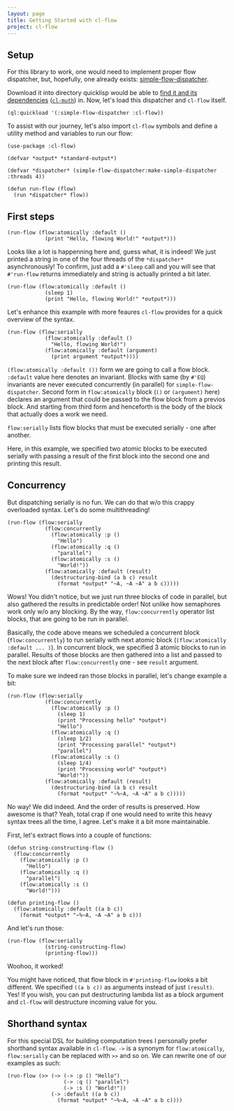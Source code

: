 ```yaml
---
layout: page
title: Getting Started with cl-flow
project: cl-flow
---
```


## Setup

For this library to work, one would need to implement proper flow dispatcher, but, hopefully,
one already exists: [simple-flow-dispatcher](https://github.com/borodust/simple-flow-dispatcher).

Download it into directory quicklisp would be able
to [find it and its dependencies](https://www.quicklisp.org/beta/faq.html#local-project)
([`cl-muth`](https://github.com/borodust/cl-muth)) in. Now, let's load this dispatcher and
`cl-flow` itself.

```common_lisp
(ql:quickload '(:simple-flow-dispatcher :cl-flow))
```

To assist with our journey, let's also import `cl-flow` symbols and define a utility method and
variables to run our flow:

```common_lisp
(use-package :cl-flow)

(defvar *output* *standard-output*)

(defvar *dispatcher* (simple-flow-dispatcher:make-simple-dispatcher :threads 4))

(defun run-flow (flow)
  (run *dispatcher* flow))
```

## First steps

```common_lisp
(run-flow (flow:atomically :default ()
            (print "Hello, flowing World!" *output*)))
```

Looks like a lot is happenning here and, guess what, it is indeed! We just printed a string in
one of the four threads of the `*dispatcher*` asynchronously! To confirm, just add a `#'sleep` call
and you will see that `#'run-flow` returns immediately and string is actually printed a bit later.

```common_lisp
(run-flow (flow:atomically :default ()
            (sleep 1)
            (print "Hello, flowing World!" *output*)))
```

Let's enhance this example with more feaures `cl-flow` provides for a quick overview of the
syntax.


```common_lisp
(run-flow (flow:serially
            (flow:atomically :default ()
              "Hello, flowing World!")
            (flow:atomically :default (argument)
              (print argument *output*))))
```

`(flow:atomically :default ())` form we are going to call a flow block. `:default` value here denotes an
invariant. Blocks with same (by `#'EQ`) invariants are never executed concurrently (in parallel)
for `simple-flow-dispatcher`. Second form in `flow:atomically` block (`()` or `(argument)` here) declares an
argument that could be passed to the flow block from a previos block. And starting from third
form and henceforth is the body of the block that actually does a work we need.

`flow:serially` lists flow blocks that must be executed serially - one after another.

Here, in this example, we specified two atomic blocks to be executed serially with passing a
result of the first block into the second one and printing this result.


## Concurrency
But dispatching serially is no fun. We can do that w/o this crappy overloaded syntax. Let's do
some multithreading!

```common_lisp
(run-flow (flow:serially
            (flow:concurrently
              (flow:atomically :p ()
                "Hello")
              (flow:atomically :q ()
                "parallel")
              (flow:atomically :s ()
                "World!"))
            (flow:atomically :default (result)
              (destructuring-bind (a b c) result
                (format *output* "~A, ~A ~A" a b c)))))
```

Wows! You didn't notice, but we just run three blocks of code in parallel, but also gathered the
results in predictable order! Not unlike how semaphores work only w/o any blocking. By the way,
`flow:concurrently` operator list blocks, that are going to be run in parallel.

Basically, the code above means we scheduled a concurrent block (`flow:concurrently`) to run serially with next
atomic block (`(flow:atomically :default ... )`). In concurrent block, we specified 3 atomic blocks to run in
parallel. Results of those blocks are then gathered into a list and passed to the next block
after `flow:concurrently` one - see `result` argument.

To make sure we indeed ran those blocks in parallel, let's change example a bit:

```common_lisp
(run-flow (flow:serially
            (flow:concurrently
              (flow:atomically :p ()
                (sleep 1)
                (print "Processing hello" *output*)
                "Hello")
              (flow:atomically :q ()
                (sleep 1/2)
                (print "Processing parallel" *output*)
                "parallel")
              (flow:atomically :s ()
                (sleep 1/4)
                (print "Processing world" *output*)
                "World!"))
            (flow:atomically :default (result)
              (destructuring-bind (a b c) result
                (format *output* "~%~A, ~A ~A" a b c)))))
```

No way! We did indeed. And the order of results is preserved. How awesome is that? Yeah, total
crap if one would need to write this heavy syntax trees all the time, I agree. Let's make it a
bit more maintainable.

First, let's extract flows into a couple of functions:

```common_lisp
(defun string-constructing-flow ()
  (flow:concurrently
    (flow:atomically :p ()
      "Hello")
    (flow:atomically :q ()
      "parallel")
    (flow:atomically :s ()
      "World!")))

(defun printing-flow ()
  (flow:atomically :default ((a b c))
    (format *output* "~%~A, ~A ~A" a b c)))
```

And let's run those:

```common_lisp
(run-flow (flow:serially
            (string-constructing-flow)
            (printing-flow)))
```

Woohoo, it worked!

You might have noticed, that flow block in `#'printing-flow` looks a bit different. We specified
`((a b c))` as arguments instead of just `(result)`. Yes! If you wish, you can put destructuring
lambda list as a block argument and `cl-flow` will destructure incoming value for you.


## Shorthand syntax
For this special DSL for building computation trees I personally prefer shorthand syntax
available in `cl-flow`. `->` is a synonym for `flow:atomically`, `flow:serially` can be replaced
with `>>` and so on. We can rewrite one of our examples as such:

```common_lisp
(run-flow (>> (~> (-> :p () "Hello")
                  (-> :q () "parallel")
                  (-> :s () "World!"))
              (-> :default ((a b c))
                (format *output* "~%~A, ~A ~A" a b c))))
```
